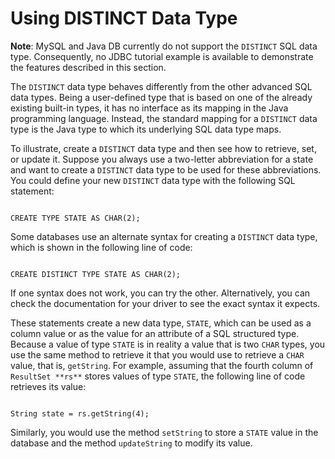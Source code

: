 
# Using DISTINCT Data Type

**Note**: MySQL and Java DB currently do not support the `DISTINCT` SQL data type. Consequently, no JDBC tutorial example is available to demonstrate the features described in this section.

The `DISTINCT` data type behaves differently from the other advanced SQL data types. Being a user-defined type that is based on one of the already existing built-in types, it has no interface as its mapping in the Java programming language. Instead, the standard mapping for a `DISTINCT` data type is the Java type to which its underlying SQL data type maps.

To illustrate, create a `DISTINCT` data type and then see how to retrieve, set, or update it. Suppose you always use a two-letter abbreviation for a state and want to create a `DISTINCT` data type to be used for these abbreviations. You could define your new `DISTINCT` data type with the following SQL statement:

```

CREATE TYPE STATE AS CHAR(2);

```

Some databases use an alternate syntax for creating a `DISTINCT` data type, which is shown in the following line of code:

```

CREATE DISTINCT TYPE STATE AS CHAR(2);

```

If one syntax does not work, you can try the other. Alternatively, you can check the documentation for your driver to see the exact syntax it expects.

These statements create a new data type, `STATE`, which can be used as a column value or as the value for an attribute of a SQL structured type. Because a value of type `STATE` is in reality a value that is two `CHAR` types, you use the same method to retrieve it that you would use to retrieve a `CHAR` value, that is, `getString`. For example, assuming that the fourth column of `ResultSet **rs**` stores values of type `STATE`, the following line of code retrieves its value:

```

String state = rs.getString(4);

```

Similarly, you would use the method `setString` to store a `STATE` value in the database and the method `updateString` to modify its value.
